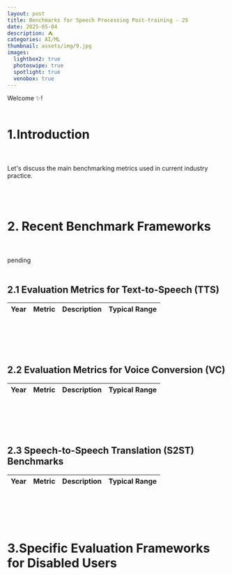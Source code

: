 ```yaml
---
layout: post
title: Benchmarks for Speech Processing Post-training - 25
date: 2025-05-04
description: ⛺️
categories: AI/ML
thumbnail: assets/img/9.jpg
images:
  lightbox2: true
  photoswipe: true
  spotlight: true
  venobox: true
---
```


Welcome ✨!  <br><br>


# 1.Introduction<br><br>

Let's discuss the main benchmarking metrics used in current industry practice.<br><br><br><br>



# 2. Recent Benchmark Frameworks<br><br>

pending<br><br>

## 2.1 Evaluation Metrics for Text-to-Speech (TTS)



| Year | Metric | Description | Typical Range |
|------|--------|-------------|---------------|



<br><br><br><br>

## 2.2 Evaluation Metrics for Voice Conversion (VC)

| Year | Metric | Description | Typical Range |
|------|--------|-------------|---------------|


<br><br><br><br>

## 2.3 Speech-to-Speech Translation (S2ST) Benchmarks

| Year | Metric | Description | Typical Range |
|------|--------|-------------|---------------|




<br><br><br><br>


# 3.Specific Evaluation Frameworks for Disabled Users<br><br><br><br>















